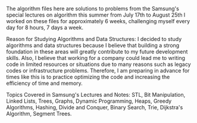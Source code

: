 The algorithm files here are solutions to problems from the Samsung's special lectures on algorithm this summer from July 17th to August 25th
I worked on these files for approximately 6 weeks, challenging myself every day for 8 hours, 7 days a week.

Reason for Studying Algorithms and Data Structures:
I decided to study algorithms and data structures because I believe that building a strong foundation in these areas
will greatly contribute to my future development skills.
Also, I believe that working for a company could lead me to writing code in limited resources or situations due to many reasons such as legacy codes or infrastructure problems. 
Therefore, I am preparing in advance for times like this is to practice optimizing the code and increasing the efficiency of time and memory.

Topics Covered in Samsung's Lectures and Notes:
STL, Bit Manipulation, Linked Lists, Trees, Graphs, Dynamic Programming, Heaps,
Greedy Algorithms, Hashing, Divide and Conquer, Binary Search, Trie, Dijkstra's Algorithm, Segment Trees.
